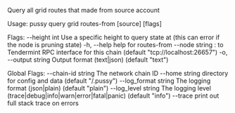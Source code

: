 Query all grid routes that made from source account

Usage:
  pussy query grid routes-from [source] [flags]

Flags:
      --height int      Use a specific height to query state at (this can error if the node is pruning state)
  -h, --help            help for routes-from
      --node string     <host>:<port> to Tendermint RPC interface for this chain (default "tcp://localhost:26657")
  -o, --output string   Output format (text|json) (default "text")

Global Flags:
      --chain-id string     The network chain ID
      --home string         directory for config and data (default "/.pussy")
      --log_format string   The logging format (json|plain) (default "plain")
      --log_level string    The logging level (trace|debug|info|warn|error|fatal|panic) (default "info")
      --trace               print out full stack trace on errors
